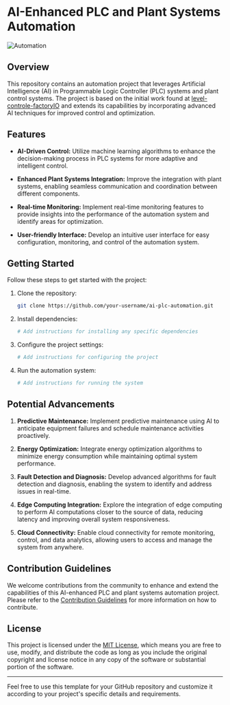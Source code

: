 # AI-Enhanced PLC and Plant Systems Automation

![Automation](https://github.com/tentypcic/level-controle-factoryIO/raw/main/images/automation.jpg)

## Overview

This repository contains an automation project that leverages Artificial Intelligence (AI) in Programmable Logic Controller (PLC) systems and plant control systems. The project is based on the initial work found at [level-controle-factoryIO](https://github.com/tentypcic/level-controle-factoryIO) and extends its capabilities by incorporating advanced AI techniques for improved control and optimization.

## Features

- **AI-Driven Control:** Utilize machine learning algorithms to enhance the decision-making process in PLC systems for more adaptive and intelligent control.
  
- **Enhanced Plant Systems Integration:** Improve the integration with plant systems, enabling seamless communication and coordination between different components.

- **Real-time Monitoring:** Implement real-time monitoring features to provide insights into the performance of the automation system and identify areas for optimization.

- **User-friendly Interface:** Develop an intuitive user interface for easy configuration, monitoring, and control of the automation system.

## Getting Started

Follow these steps to get started with the project:

1. Clone the repository:

   ```bash
   git clone https://github.com/your-username/ai-plc-automation.git
   ```

2. Install dependencies:

   ```bash
   # Add instructions for installing any specific dependencies
   ```

3. Configure the project settings:

   ```bash
   # Add instructions for configuring the project
   ```

4. Run the automation system:

   ```bash
   # Add instructions for running the system
   ```

## Potential Advancements

1. **Predictive Maintenance:** Implement predictive maintenance using AI to anticipate equipment failures and schedule maintenance activities proactively.

2. **Energy Optimization:** Integrate energy optimization algorithms to minimize energy consumption while maintaining optimal system performance.

3. **Fault Detection and Diagnosis:** Develop advanced algorithms for fault detection and diagnosis, enabling the system to identify and address issues in real-time.

4. **Edge Computing Integration:** Explore the integration of edge computing to perform AI computations closer to the source of data, reducing latency and improving overall system responsiveness.

5. **Cloud Connectivity:** Enable cloud connectivity for remote monitoring, control, and data analytics, allowing users to access and manage the system from anywhere.

## Contribution Guidelines

We welcome contributions from the community to enhance and extend the capabilities of this AI-enhanced PLC and plant systems automation project. Please refer to the [Contribution Guidelines](CONTRIBUTING.md) for more information on how to contribute.

## License

This project is licensed under the [MIT License](LICENSE), which means you are free to use, modify, and distribute the code as long as you include the original copyright and license notice in any copy of the software or substantial portion of the software.

---

Feel free to use this template for your GitHub repository and customize it according to your project's specific details and requirements.
